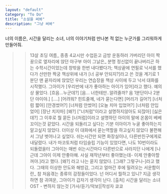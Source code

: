 ```yaml
---
layout: "default"
Category: "To Do"
title: "소설을 써봐"
description: "그냥 써봐"
---
```


너의 이름은, 시간을 달리는 소녀, 너의 이야기처럼 만나본 적 없는 누군가를 그리워하게 만들어줘.

>>13살 초딩 여름_
종종 4교시만 수업듣고 금방 운동하러 가버리던 아이
짝꿍으로 옆자리에 앉던 야구부 아이
그날은_
분명 정신없이 끝나버리곤 하는 수학시간이었는데
창밖을 한번 내다봤다가;  책상끝에 연필로 낙서를 했다가
산만한 짝궁 책상위에 내가 [너 공부 안되지?]라고 쓴 것을 계기로
1분단 맨 끝자리에 앉았던 우리는
연습장을 책상 사이에 두고 낙서 대화를 시작했다.
그아이가 [우리반에 내가 좋아하는 아이가 있어]라고 했다.
예의상 물었다.
[흐음...누군데?]
[음... 너한테만..알려줄까? 음 1분단이나 2분단 아이야.]
[....]
[어려워? 힌트줄께, 네가 묻는다면]
[머리가 길어?]
[너처럼 짧아]
[안경썼어?]
[너처럼 안썼어]
[오늘 치마 입었어?]
[너처럼 안입었어]
[장난 치지마]
[왜?]
["너처럼"이라고 설명하지않아도 되잖아]
[싫은데?]
그 이후로 뭘 묻든 [너처럼]이라고 설명하던 아이의 말에
온몸이 베베 꼬이는것 같았다.
시간을 되돌리고 싶다는 기분
이아이가 누굴 좋아하는지 알고싶지 않았다.
더이상 이 대화에서 묻는역할을 하고싶지 않았다
불편해서 그냥 벗어나고 싶었다.
쉬는시간만 되면 화장실이나,
다른반친구에게로 내달렸다.
내가 마코토처럼 타임슬립 기능이 있었다면, 나도 10번이라도 되돌렸을터
그아이는 매번 쉬는시간마다 다른반으로 사라지던 나에게
[나 근데 그아이 이제 안좋아해.
사실 재작년부터 좋아했는데- 이제 안좋아할꺼야.]라고 했다.
[왜?] 라고 나는 묻지 않았다.
[그래? 그렇구나-]라고 했다.
그때의 이상한 안도와 해방감,
그리고 얼마간 후에 밀려오는 서운함이란_
참 처음겪는 종류의 감정들이었다.
넌 어디서 뭘하고 있니?
지금 생각하면 참 귀여운, 그아이가 갑자기 생각이 난다.
[출처] 시간을 달리는 소녀 OST - 변하지 않는것 [가사/듣기/악보]|작성자 쿄쿄
